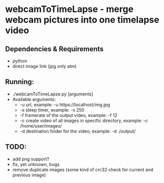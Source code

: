 # webcamToTimeLapse - merge webcam pictures into one timelapse video

## Dependencies & Requirements
- python
- direct image link (jpg only atm)

## Running:
- ./webcamToTimeLapse.py [arguments]
- Available arguments:
    - -u url, example: -u https://localhost/img.jpg
    - -s sleep timer, example: -s 250
    - -f framerate of the output video, example: -f 12
    - -c create video of all images in specific directory, example: -c /home/user/images/
    - -d destination folder for the video, example: -d ./output/

## TODO:
- add png support?
- fix, yet unknown, bugs
- remove duplicate images (some kind of crc32 check for current and previous image)
